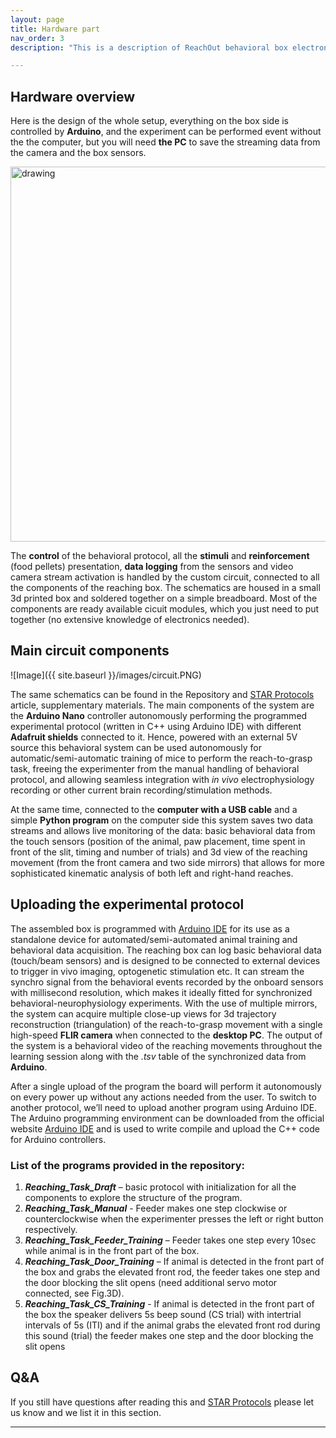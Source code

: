 ```yaml
---
layout: page
title: Hardware part
nav_order: 3
description: "This is a description of ReachOut behavioral box electronics"

---
```


## Hardware overview

Here is the design of the whole setup, everything on the box side is controlled by **Arduino**,
and the experiment can be performed event without the the computer, but you will need **the PC** to 
save the streaming data from the camera and the box sensors.  

<img src="{{ site.baseurl }}/images/Overview.PNG" alt="drawing" width="600" height="600"/>


The **control** of the behavioral protocol, all the **stimuli** and **reinforcement** (food pellets) presentation, 
**data logging** from the sensors and video camera stream activation is handled by the custom circuit, connected to all the components of the reaching box. 
The schematics are housed in a small 3d printed box and soldered together on a simple breadboard. Most of the components are ready available cicuit modules, which
you just need to put together (no extensive knowledge of electronics needed).

## Main circuit components

![Image]({{ site.baseurl }}/images/circuit.PNG)

The same schematics can be found in the Repository and [STAR Protocols] article, supplementary materials.
The main components of the system are the **Arduino Nano** controller autonomously performing the programmed experimental protocol (written in C++ using Arduino IDE) 
with different **Adafruit shields** connected to it. Hence, powered with an external 5V source this behavioral system can be used autonomously for automatic/semi-automatic 
training of mice to perform the reach-to-grasp task, freeing the experimenter from the manual handling of behavioral protocol, and allowing seamless integration with 
*in vivo* electrophysiology recording or other current brain recording/stimulation methods. 

At the same time, connected to the **computer with a USB cable** and a simple 
**Python program** on the computer side this system saves two data streams and allows live monitoring of the data: basic behavioral data from the touch sensors 
(position of the animal, paw placement, time spent in front of the slit, timing and number of trials) and 3d view of the reaching movement (from the front camera and two side mirrors) 
that allows for more sophisticated kinematic analysis of both left and right-hand reaches. 

## Uploading the experimental protocol

The assembled box is programmed with [Arduino IDE] for its use as a standalone device for automated/semi-automated
animal training and behavioral data acquisition. The reaching box can log basic behavioral data (touch/beam sensors)
and is designed to be connected to external devices to trigger in vivo imaging, optogenetic stimulation etc. 
It can stream the synchro signal from the behavioral events recorded by the onboard sensors with millisecond resolution,
which makes it ideally fitted for synchronized behavioral-neurophysiology experiments. With the use of multiple mirrors, 
the system can acquire multiple close-up views for 3d trajectory reconstruction (triangulation) of the reach-to-grasp movement 
with a single high-speed **FLIR camera** when connected to the **desktop PC**. The output of the system is a behavioral video of the 
reaching movements throughout the learning session along with the *.tsv* table of the synchronized data from **Arduino**. 

After a single upload of the program the board will perform it autonomously on every power up without any actions needed from the user. 
To switch to another protocol, we’ll need to upload another program using Arduino IDE. The Arduino programming environment can be downloaded from the
official website [Arduino IDE] and is used to write compile and upload the C++ code for Arduino controllers. 

### List of the programs provided in the repository:
 
1.	***Reaching_Task_Draft*** – basic protocol with initialization for all the components to explore the structure of the program.
2.	***Reaching_Task_Manual*** - Feeder makes one step clockwise or counterclockwise when the experimenter presses the left or right button respectively.
3.	***Reaching_Task_Feeder_Training*** – Feeder takes one step every 10sec while animal is in the front part of the box.
4.	***Reaching_Task_Door_Training*** – If animal is detected in the front part of the box and grabs the elevated front rod, the feeder takes one step and the door blocking the slit opens (need additional servo motor connected, see Fig.3D).
5.	***Reaching_Task_CS_Training***  - If animal is detected in the front part of the box the speaker delivers 5s beep sound (CS trial) with intertrial intervals of 5s (ITI) and if the animal grabs the elevated front rod during this sound (trial) the feeder makes one step and the door blocking the slit opens

## Q&A

If you still have questions after reading this and [STAR Protocols] please let us
know and we list it in this section.




---

[STAR Protocols]: https://star-protocols.cell.com/protocols/3539
[Arduino IDE]: https://www.arduino.cc/en/software 

